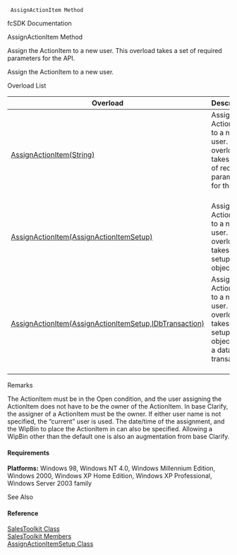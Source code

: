 ﻿     AssignActionItem Method                                                   

fcSDK Documentation

AssignActionItem Method

Assign the ActionItem to a new user. This overload takes a set of required parameters for the API.

Assign the ActionItem to a new user.

Overload List

| Overload | Description |
| --- | --- |
| [AssignActionItem(String)](FChoice.Toolkits.Clarify~FChoice.Toolkits.Clarify.Sales.SalesToolkit~AssignActionItem(String).md) | Assign the ActionItem to a new user. This overload takes a set of required parameters for the API.   |
| [AssignActionItem(AssignActionItemSetup)](FChoice.Toolkits.Clarify~FChoice.Toolkits.Clarify.Sales.SalesToolkit~AssignActionItem(AssignActionItemSetup).md) | Assign the ActionItem to a new user. This overload takes a setup object.   |
| [AssignActionItem(AssignActionItemSetup,IDbTransaction)](FChoice.Toolkits.Clarify~FChoice.Toolkits.Clarify.Sales.SalesToolkit~AssignActionItem(AssignActionItemSetup,IDbTransaction).md) | Assign the ActionItem to a new user. This overload takes a setup object and a database transaction.   |

Remarks

The ActionItem must be in the Open condition, and the user assigning the ActionItem does not have to be the owner of the ActionItem. In base Clarify, the assigner of a ActionItem must be the owner. If either user name is not specified, the “current” user is used. The date/time of the assignment, and the WipBin to place the ActionItem in can also be specified. Allowing a WipBin other than the default one is also an augmentation from base Clarify.

#### Requirements

**Platforms:** Windows 98, Windows NT 4.0, Windows Millennium Edition, Windows 2000, Windows XP Home Edition, Windows XP Professional, Windows Server 2003 family

See Also

#### Reference

[SalesToolkit Class](FChoice.Toolkits.Clarify~FChoice.Toolkits.Clarify.Sales.SalesToolkit.md)  
[SalesToolkit Members](FChoice.Toolkits.Clarify~FChoice.Toolkits.Clarify.Sales.SalesToolkit_members.md)  
[AssignActionItemSetup Class](FChoice.Toolkits.Clarify~FChoice.Toolkits.Clarify.Sales.AssignActionItemSetup.md)